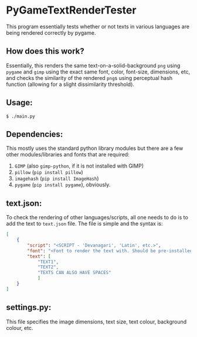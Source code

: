 # PyGameTextRenderTester
This program essentially tests whether or not texts in various languages are being rendered correctly by pygame.

## How does this work?
Essentially, this renders the same text-on-a-solid-background `png` using `pygame` and `gimp` using the exact same font, color, font-size, dimensions, etc, and checks the similarity of the rendered `png`s using perceptual hash function (allowing for a slight dissimilarity threshold).

## Usage:
`$ ./main.py`

## Dependencies:
This mostly uses the standard python library modules but there are a few other modules/libraries and fonts that are required:
1. `GIMP` (also `gimp-python`, if it is not installed with GIMP)
2. `pillow` (`pip install pillow`)
3. `imagehash` (`pip install ImageHash`)
4. `pygame` (`pip install pygame`), obviously.

## text.json:
To check the rendering of other languages/scripts, all one needs to do is to add the text to `text.json` file. The file is simple and the syntax is:
```json
[	
	{
		"script": "<SCRIPT - 'Devanagari', 'Latin', etc.>",
		"font": "<Font to render the text with. Should be pre-installed>",
		"text": [
			"TEXT1",
			"TEXT2",
            "TEXTS CAN ALSO HAVE SPACES"
			]
	}
]
```

## settings.py:
This file specifies the image dimensions, text size, text colour, background colour, etc.
